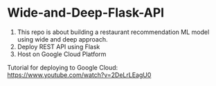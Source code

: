 # Wide-and-Deep-Flask-API

1) This repo is about building a restaurant recommendation ML model using wide and deep approach.
2) Deploy REST API using Flask
3) Host on Google Cloud Platform

Tutorial for deploying to Google Cloud:<br />
https://www.youtube.com/watch?v=2DeLrLEagU0
